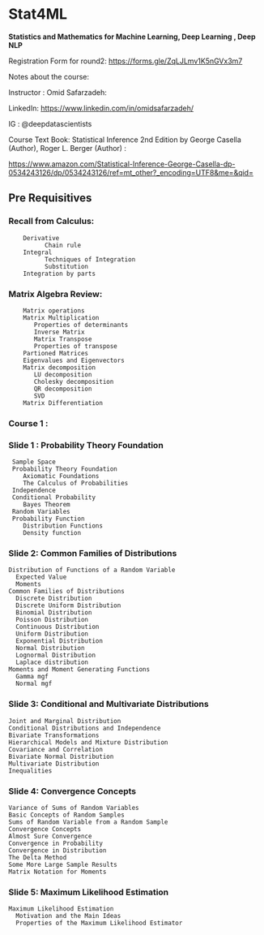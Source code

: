 # Stat4ML
**Statistics and Mathematics for Machine Learning, Deep Learning , Deep NLP**

Registration Form for round2:
https://forms.gle/ZqLJLmv1K5nGVx3m7

Notes about the course: 

Instructor :
Omid Safarzadeh:

LinkedIn:
https://www.linkedin.com/in/omidsafarzadeh/

IG : @deepdatascientists

Course Text Book:
 Statistical Inference 2nd Edition
by George Casella  (Author), Roger L. Berger  (Author) :

https://www.amazon.com/Statistical-Inference-George-Casella-dp-0534243126/dp/0534243126/ref=mt_other?_encoding=UTF8&me=&qid=

## Pre Requisitives 
### Recall from Calculus:
        Derivative
              Chain rule
        Integral
              Techniques of Integration
              Substitution
        Integration by parts
        
### Matrix Algebra Review:

        Matrix operations
        Matrix Multiplication
           Properties of determinants
           Inverse Matrix
           Matrix Transpose
           Properties of transpose
        Partioned Matrices
        Eigenvalues and Eigenvectors
        Matrix decomposition
           LU decomposition
           Cholesky decomposition
           QR decomposition
           SVD
        Matrix Differentiation

### Course 1 :
### Slide 1 : Probability Theory Foundation
     Sample Space
     Probability Theory Foundation
        Axiomatic Foundations
        The Calculus of Probabilities
     Independence
     Conditional Probability
        Bayes Theorem
     Random Variables
     Probability Function
        Distribution Functions
        Density function

### Slide 2: Common Families of Distributions

    Distribution of Functions of a Random Variable
      Expected Value
      Moments
    Common Families of Distributions
      Discrete Distribution
      Discrete Uniform Distribution
      Binomial Distribution
      Poisson Distribution
      Continuous Distribution
      Uniform Distribution
      Exponential Distribution
      Normal Distribution
      Lognormal Distribution
      Laplace distribution
    Moments and Moment Generating Functions
      Gamma mgf
      Normal mgf
    
### Slide 3: Conditional and Multivariate Distributions
    Joint and Marginal Distribution
    Conditional Distributions and Independence
    Bivariate Transformations
    Hierarchical Models and Mixture Distribution
    Covariance and Correlation
    Bivariate Normal Distribution
    Multivariate Distribution
    Inequalities
    
### Slide 4:   Convergence Concepts

    Variance of Sums of Random Variables
    Basic Concepts of Random Samples
    Sums of Random Variable from a Random Sample
    Convergence Concepts
    Almost Sure Convergence
    Convergence in Probability
    Convergence in Distribution
    The Delta Method
    Some More Large Sample Results
    Matrix Notation for Moments

### Slide 5: Maximum Likelihood Estimation
    Maximum Likelihood Estimation
      Motivation and the Main Ideas
      Properties of the Maximum Likelihood Estimator
